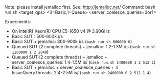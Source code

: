 Note: please install jemalloc first. See: http://jemalloc.net/
Command: bash run.sh <target_qps> <0=Basic,1=Queue> <numCompleteThreads> <maxSizeInComplete> <server_coalesce_queries=0or1>

Experiments:
- On Intel(R) Xeon(R) CPU E5-1650 v4 @ 3.60GHz
- Basic SUT : 500-600k i/s
- Basic SUT + jemalloc: 800-900k i/s (`bash run.sh 800000 0`)
- Queued SUT (2 complete threads) + jemalloc: 1.2-1.3M i/s (`bash run.sh 1200000 1 2 2048`)
- Queued SUT (2 complete threads) + jemalloc + server_coalesce_queries: 1.4-1.5M is/ (`bash run.sh 1400000 1 2 512 1`)
- Basic SUT + jemalloc + server_coalesce_queries + 4 IssueQueryThreads: 2.4-2.5M is/ (`bash run.sh 2400000 0 2 512 1 4`)
